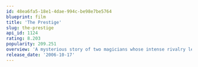 ```yaml
---
id: 48ea6fa5-18e1-4dae-994c-be98e7be5764
blueprint: film
title: 'The Prestige'
slug: the-prestige
api_id: 1124
rating: 8.203
popularity: 209.251
overview: 'A mysterious story of two magicians whose intense rivalry leads them on a life-long battle for supremacy -- full of obsession, deceit and jealousy with dangerous and deadly consequences.'
release_date: '2006-10-17'
---
```

